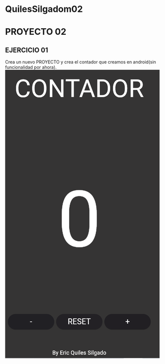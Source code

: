 # QuilesSilgadom02

# PROYECTO 02

## EJERCICIO 01

Crea un nuevo PROYECTO y crea el contador que creamos en android(sin funcionalidad por ahora).
![Texto alternativo](A02.PNG)

